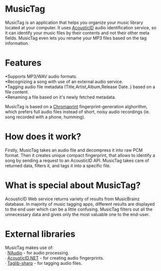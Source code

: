 # MusicTag
MusicTag is an application that helps you organize your music library located at your computer. It uses [AcousticID](https://acoustid.org) audio identification service, so it can identify your music files by their contents and not their other meta fields. MusicTag even lets you rename your MP3 files based on the tag information.

# Features
•Supports MP3/WAV audio formats.<br/>
•Recognizing a song with use of an external audio service.<br/>
•Tagging audio file metadata (Title,Artist,Album,Release Date..) based on a file content.<br/>
•Renaming a file based on it's newly fetched metadata.<br/>

MusicTag is based on a [Chromaprint](https://github.com/acoustid/chromaprint) fingerprint-generation alghorithm, which prefers full audio files instead of short, noisy audio recordings (ie. song recorded with a phone, humming).

# How does it work?
Firstly, MusicTag takes an audio file and decompress it into raw PCM format. Then it creates unique compact fingerprint, that allows to identify a song by sending a request to an AcousticID API. MusicTag takes care of returned data, filters it, and tags it into a specific file.

# What is special about MusicTag?
AcousticID Web service returns variety of results from MusicBrainz database. In majority of music tagging apps, different results are displayed to the end user which can be a little confusing. MusicTag filters out all the unnecessary data and gives only the most valuable one to the end-user.

# External libraries
MusicTag makes use of:<br/>
∙ [NAudio](https://github.com/naudio/NAudio) - for audio processing.<br/>
∙ [AcousticID.NET](https://github.com/wo80/AcoustID.NET) - for creating audio fingerprints.<br/>
∙ [Taglib-sharp](https://github.com/mono/taglib-sharp) - for tagging audio files.<br/>
